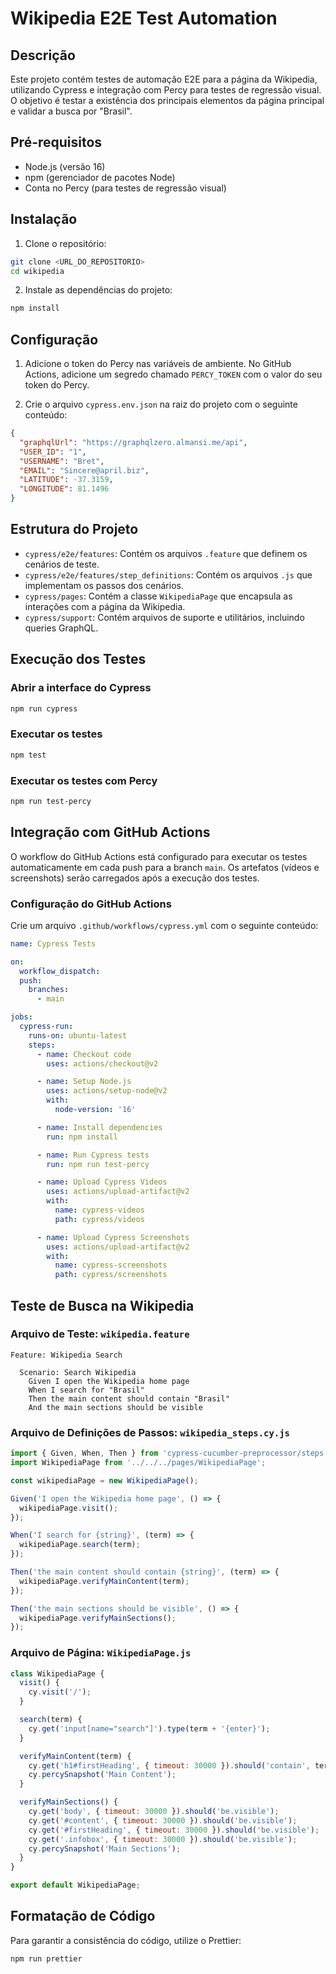 # Wikipedia E2E Test Automation

## Descrição

Este projeto contém testes de automação E2E para a página da Wikipedia, utilizando Cypress e integração com Percy para testes de regressão visual. O objetivo é testar a existência dos principais elementos da página principal e validar a busca por "Brasil".

## Pré-requisitos

- Node.js (versão 16)
- npm (gerenciador de pacotes Node)
- Conta no Percy (para testes de regressão visual)

## Instalação

1. Clone o repositório:

```bash
git clone <URL_DO_REPOSITORIO>
cd wikipedia
```

2. Instale as dependências do projeto:

```bash
npm install
```

## Configuração

1. Adicione o token do Percy nas variáveis de ambiente. No GitHub Actions, adicione um segredo chamado `PERCY_TOKEN` com o valor do seu token do Percy.

2. Crie o arquivo `cypress.env.json` na raiz do projeto com o seguinte conteúdo:

```json
{
  "graphqlUrl": "https://graphqlzero.almansi.me/api",
  "USER_ID": "1",
  "USERNAME": "Bret",
  "EMAIL": "Sincere@april.biz",
  "LATITUDE": -37.3159,
  "LONGITUDE": 81.1496
}
```

## Estrutura do Projeto

- `cypress/e2e/features`: Contém os arquivos `.feature` que definem os cenários de teste.
- `cypress/e2e/features/step_definitions`: Contém os arquivos `.js` que implementam os passos dos cenários.
- `cypress/pages`: Contém a classe `WikipediaPage` que encapsula as interações com a página da Wikipedia.
- `cypress/support`: Contém arquivos de suporte e utilitários, incluindo queries GraphQL.

## Execução dos Testes

### Abrir a interface do Cypress

```bash
npm run cypress
```

### Executar os testes

```bash
npm test
```

### Executar os testes com Percy

```bash
npm run test-percy
```

## Integração com GitHub Actions

O workflow do GitHub Actions está configurado para executar os testes automaticamente em cada push para a branch `main`. Os artefatos (vídeos e screenshots) serão carregados após a execução dos testes.

### Configuração do GitHub Actions

Crie um arquivo `.github/workflows/cypress.yml` com o seguinte conteúdo:

```yaml
name: Cypress Tests

on:
  workflow_dispatch:
  push:
    branches:
      - main

jobs:
  cypress-run:
    runs-on: ubuntu-latest
    steps:
      - name: Checkout code
        uses: actions/checkout@v2

      - name: Setup Node.js
        uses: actions/setup-node@v2
        with:
          node-version: '16'

      - name: Install dependencies
        run: npm install

      - name: Run Cypress tests
        run: npm run test-percy

      - name: Upload Cypress Videos
        uses: actions/upload-artifact@v2
        with:
          name: cypress-videos
          path: cypress/videos

      - name: Upload Cypress Screenshots
        uses: actions/upload-artifact@v2
        with:
          name: cypress-screenshots
          path: cypress/screenshots
```

## Teste de Busca na Wikipedia

### Arquivo de Teste: `wikipedia.feature`

```gherkin
Feature: Wikipedia Search

  Scenario: Search Wikipedia
    Given I open the Wikipedia home page
    When I search for "Brasil"
    Then the main content should contain "Brasil"
    And the main sections should be visible
```

### Arquivo de Definições de Passos: `wikipedia_steps.cy.js`

```javascript
import { Given, When, Then } from 'cypress-cucumber-preprocessor/steps';
import WikipediaPage from '../../../pages/WikipediaPage';

const wikipediaPage = new WikipediaPage();

Given('I open the Wikipedia home page', () => {
  wikipediaPage.visit();
});

When('I search for {string}', (term) => {
  wikipediaPage.search(term);
});

Then('the main content should contain {string}', (term) => {
  wikipediaPage.verifyMainContent(term);
});

Then('the main sections should be visible', () => {
  wikipediaPage.verifyMainSections();
});
```

### Arquivo de Página: `WikipediaPage.js`

```javascript
class WikipediaPage {
  visit() {
    cy.visit('/');
  }

  search(term) {
    cy.get('input[name="search"]').type(term + '{enter}');
  }

  verifyMainContent(term) {
    cy.get('h1#firstHeading', { timeout: 30000 }).should('contain', term);
    cy.percySnapshot('Main Content');
  }

  verifyMainSections() {
    cy.get('body', { timeout: 30000 }).should('be.visible');
    cy.get('#content', { timeout: 30000 }).should('be.visible');
    cy.get('#firstHeading', { timeout: 30000 }).should('be.visible');
    cy.get('.infobox', { timeout: 30000 }).should('be.visible');
    cy.percySnapshot('Main Sections');
  }
}

export default WikipediaPage;
```

## Formatação de Código

Para garantir a consistência do código, utilize o Prettier:

```bash
npm run prettier
```

